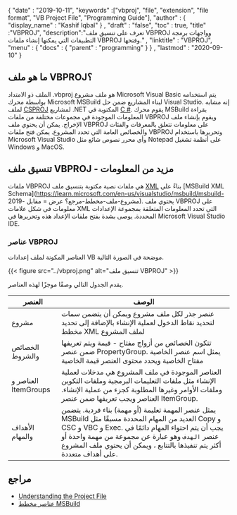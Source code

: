 {
  "date" : "2019-10-11",
  "keywords" :["vbproj", "file", "extension", "file format", "VB Project File", "Programming Guide"],
  "author" : {
    "display_name" : "Kashif Iqbal"
} ,
  "draft" : "false",
  "toc" : true,
  "title" :"VBPROJ",
  "description":"تعرف على تنسيق ملف VBPROJ وواجهات برمجة التطبيقات التي يمكنها إنشاء ملفات VBPROJ وفتحها." ,
  "linktitle" : "VBPROJ",
  "menu" : {
    "docs" : {
      "parent" : "programming"
}
} ,
  "lastmod" : "2020-09-10"
}

## ما هو ملف VBPROJ؟

الملف ذو الامتداد .vbproj هو ملف مشروع Microsoft Visual Basic يتم استخدامه بواسطة محرك Microsoft MSBuild لبناء المشاريع ضمن حل Visual Studio. إنه مشابه لملف [CSPROJ](/ar/programming/csproj/) لمشاريع .NET المكتوبة في [C #](/ar/programming/cs/). يقوم محرك MSBuild بقراءة المعلومات الموجودة في مجموعات مختلفة من ملفات VBPROJ ويقوم بإنشاء ملف الإخراج. يمكن أن يحتوي ملف VBPROJ على معلومات تتعلق بالمعرفات والفئات والخصائص العامة التي تحدد المشروع. يمكن فتح ملفات VBPROJ وتحريرها باستخدام Microsoft Visual Studio وأي محرر نصوص شائع مثل Notepad على أنظمة تشغيل Windows و MacOS.

## تنسيق ملف VBPROJ - مزيد من المعلومات

ملفات VBPROJ هي ملفات نصية مكتوبة بتنسيق ملف [XML](/ar/web/xml/) بناءً على [MSBuild XML Schema](https://learn.microsoft.com/en-us/visualstudio/msbuild/msbuild- مشروع-ملف-مخطط-مرجع؟ عرض = مقابل -2019). يحتوي ملف VBPROJ على معلومات في شكل علامات XML التي تحدد المعلومات المتعلقة بمجموعة الإعدادات المحددة. يوصى بشدة بفتح ملفات الإعداد هذه وتحريرها في Microsoft Visual Studio IDE.

### عناصر VBPROJ

العناصر المكونة لملف إعدادات VB موضحة في الصورة التالية.

{{< figure src="../vbproj.png" alt="تنسيق ملف VBPROJ" >}}

يقدم الجدول التالي وصفًا موجزًا لهذه العناصر.

| العنصر | الوصف |
---|---|
| مشروع | عنصر جذر لكل ملف مشروع ويمكن أن يتضمن سمات لتحديد نقاط الدخول لعملية الإنشاء بالإضافة إلى تحديد مخطط XML لملف المشروع |
| الخصائص والشروط | تتكون الخصائص من أزواج مفتاح - قيمة ويتم تعريفها ضمن عنصر PropertyGroup. يمثل اسم عنصر الخاصية مفتاح الخاصية ويحدد محتوى العنصر قيمة الخاصية
| العناصر و ItemGroups | العناصر الموجودة في ملف المشروع هي مدخلات لعملية الإنشاء مثل ملفات التعليمات البرمجية وملفات التكوين وملفات الأوامر وغيرها المطلوبة كجزء من عملية الإنشاء. العناصر ويجب تعريفها ضمن عنصر ItemGroup. |
| الأهداف والمهام | يمثل عنصر المهمة تعليمة (أو مهمة) بناء فردية. يتضمن MSBuild العديد من المهام المحددة مسبقًا مثل Copy و CSC و VBC و Exec. يجب أن يتم احتواء المهام دائمًا في عنصر `الهدف` وهو عبارة عن مجموعة من مهمة واحدة أو أكثر يتم تنفيذها بالتتابع ، ويمكن أن يحتوي ملف المشروع على أهداف متعددة.

## مراجع

* [Understanding the Project File](https://learn.microsoft.com/en-us/aspnet/web-forms/overview/deployment/web-deployment-in-the-enterprise/understanding-the-project-file)
* [عناصر مخطط MSBuild](https://learn.microsoft.com/en-us/visualstudio/msbuild/msbuild-project-file-schema-reference؟view=vs-2019)

